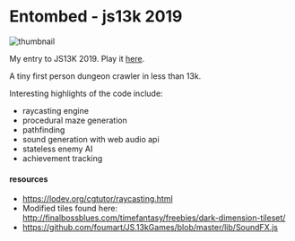 # Entombed - js13k 2019 

![thumbnail](https://raw.github.com/beeglebug/js13k-19/master/thumbnail.png)

My entry to JS13K 2019. Play it [here](https://js13kgames.com/entries/entombed).

A tiny first person dungeon crawler in less than 13k.

Interesting highlights of the code include:
- raycasting engine
- procedural maze generation
- pathfinding
- sound generation with web audio api
- stateless enemy AI
- achievement tracking

#### resources
- https://lodev.org/cgtutor/raycasting.html
- Modified tiles found here: http://finalbossblues.com/timefantasy/freebies/dark-dimension-tileset/
- https://github.com/foumart/JS.13kGames/blob/master/lib/SoundFX.js
